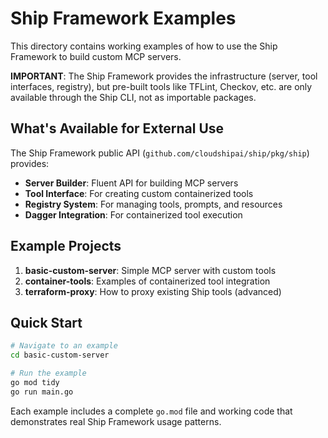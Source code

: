 # Ship Framework Examples

This directory contains working examples of how to use the Ship Framework to build custom MCP servers.

**IMPORTANT**: The Ship Framework provides the infrastructure (server, tool interfaces, registry), but pre-built tools like TFLint, Checkov, etc. are only available through the Ship CLI, not as importable packages.

## What's Available for External Use

The Ship Framework public API (`github.com/cloudshipai/ship/pkg/ship`) provides:
- **Server Builder**: Fluent API for building MCP servers
- **Tool Interface**: For creating custom containerized tools
- **Registry System**: For managing tools, prompts, and resources
- **Dagger Integration**: For containerized tool execution

## Example Projects

1. **basic-custom-server**: Simple MCP server with custom tools
2. **container-tools**: Examples of containerized tool integration
3. **terraform-proxy**: How to proxy existing Ship tools (advanced)

## Quick Start

```bash
# Navigate to an example
cd basic-custom-server

# Run the example
go mod tidy
go run main.go
```

Each example includes a complete `go.mod` file and working code that demonstrates real Ship Framework usage patterns.